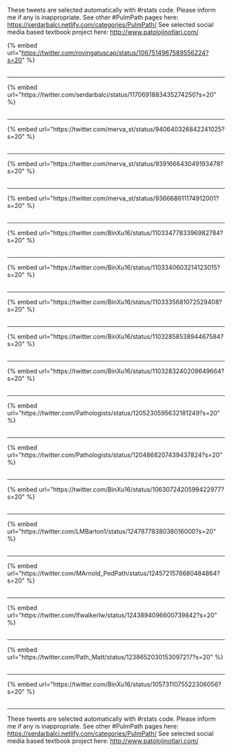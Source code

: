 

These tweets are selected automatically with #rstats code. Please inform me if any is inappropriate.
See other #PulmPath pages here: https://serdarbalci.netlify.com/categories/PulmPath/ 
See selected social media based textbook project here: http://www.patolojinotlari.com/

{% embed url="https://twitter.com/rovingatuscap/status/1067514967589556224?s=20" %}<br>
<br>
<hr>
{% embed url="https://twitter.com/serdarbalci/status/1170691883435274250?s=20" %}<br>
<br>
<hr>
{% embed url="https://twitter.com/merva_st/status/940640326842241025?s=20" %}<br>
<br>
<hr>
{% embed url="https://twitter.com/merva_st/status/939166643049193478?s=20" %}<br>
<br>
<hr>
{% embed url="https://twitter.com/merva_st/status/936668611174912001?s=20" %}<br>
<br>
<hr>
{% embed url="https://twitter.com/BinXu16/status/1103347783396982784?s=20" %}<br>
<br>
<hr>
{% embed url="https://twitter.com/BinXu16/status/1103340603214123015?s=20" %}<br>
<br>
<hr>
{% embed url="https://twitter.com/BinXu16/status/1103335681072529408?s=20" %}<br>
<br>
<hr>
{% embed url="https://twitter.com/BinXu16/status/1103285853894467584?s=20" %}<br>
<br>
<hr>
{% embed url="https://twitter.com/BinXu16/status/1103283240209649664?s=20" %}<br>
<br>
<hr>
{% embed url="https://twitter.com/Pathologists/status/1205230595632181249?s=20" %}<br>
<br>
<hr>
{% embed url="https://twitter.com/Pathologists/status/1204868207439437824?s=20" %}<br>
<br>
<hr>
{% embed url="https://twitter.com/BinXu16/status/1063072420599422977?s=20" %}<br>
<br>
<hr>
{% embed url="https://twitter.com/LMBarton1/status/1247877838038016000?s=20" %}<br>
<br>
<hr>
{% embed url="https://twitter.com/MArnold_PedPath/status/1245721576680484864?s=20" %}<br>
<br>
<hr>
{% embed url="https://twitter.com/lfwalkerlw/status/1243894096600739842?s=20" %}<br>
<br>
<hr>
{% embed url="https://twitter.com/Path_Matt/status/1238652030153097217?s=20" %}<br>
<br>
<hr>
{% embed url="https://twitter.com/BinXu16/status/1057311075522306056?s=20" %}<br>
<br>
<hr>


These tweets are selected automatically with #rstats code. Please inform me if any is inappropriate.
See other #PulmPath pages here: https://serdarbalci.netlify.com/categories/PulmPath/ 
See selected social media based textbook project here: http://www.patolojinotlari.com/
